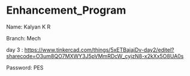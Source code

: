 # Enhancement_Program
Name: Kalyan K R

Branch: Mech

day 3 : https://www.tinkercad.com/things/5xETBajajDv-day2/editel?sharecode=O3um8QO7MXWY3J5pVMmRDcW_cyjzN8-x2kXx5O8UA0s

Password: PES

